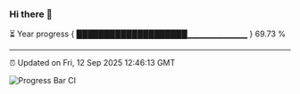 ### Hi there 👋

⏳ Year progress { ████████████████████▁▁▁▁▁▁▁▁▁▁ } 69.73 %

---

⏰ Updated on Fri, 12 Sep 2025 12:46:13 GMT

![Progress Bar CI](https://github.com/ZhaoGui/ZhaoGui/workflows/Progress%20Bar%20CI/badge.svg)
